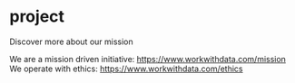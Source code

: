 # project
Discover more about our mission

We are a mission driven initiative: https://www.workwithdata.com/mission
We operate with ethics: https://www.workwithdata.com/ethics
